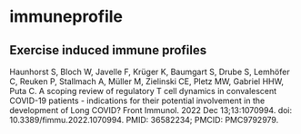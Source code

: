 # immuneprofile
## Exercise induced immune profiles 
Haunhorst S, Bloch W, Javelle F, Krüger K, Baumgart S, Drube S, Lemhöfer C, Reuken P, Stallmach A, Müller M, Zielinski CE, Pletz MW, Gabriel HHW, Puta C. 
A scoping review of regulatory T cell dynamics in convalescent COVID-19 patients - indications for their potential involvement in the development of Long COVID? Front Immunol. 
2022 Dec 13;13:1070994. doi: 10.3389/fimmu.2022.1070994. PMID: 36582234; PMCID: PMC9792979.
